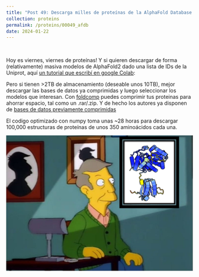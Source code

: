 ```yaml
---
title: "Post 49: Descarga milles de proteínas de la AlphaFold Database 📝"
collection: proteins
permalink: /proteins/00049_afdb
date: 2024-01-22
---
```


&nbsp;

Hoy es viernes, viernes de proteínas! Y si quieren descargar de forma (relativamente) masiva modelos de AlphaFold2 dado una lista de IDs de la Uniprot, aquí [un tutorial que escribí en google Colab](https://colab.research.google.com/drive/1uHt0PJWGOU3O9BC9T4TJbQwEFO32cSNj):


Pero si tienen >2TB de almacenamiento (deseable unos 10TB), mejor descargar las bases de datos ya comprimidas y luego seleccionar los modelos que interesan. Con [foldcomp](https://github.com/steineggerlab/foldcomp) puedes comprimir tus proteinas para ahorrar espacio, tal como un .rar/.zip. Y de hecho los autores ya disponen de [bases de datos previamente comprimidas](https://foldcomp.steineggerlab.workers.dev/)

El codigo optimizado con numpy toma unas ~28 horas para descargar 100,000 estructuras de proteínas de unos 350 aminoácidos cada una. 

![img](/images/proteins/00049_afdb.jpg)


